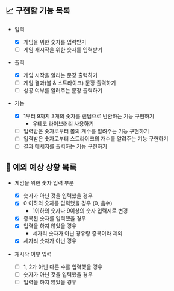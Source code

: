 ## 📈 구현할 기능 목록

- 입력

  - [x] 게임을 위한 숫자를 입력받기
  - [ ] 게임 재시작을 위한 숫자를 입력받기

- 출력

  - [x] 게임 시작을 알리는 문장 출력하기
  - [ ] 게임 결과(볼 & 스트라이크) 문장 출력하기
  - [ ] 성공 여부를 알려주는 문장 출력하기

- 기능

  - [x] 1부터 9까지 3개의 숫자를 랜덤으로 반환하는 기능 구현하기
    - 우테코 라이브러리 사용하기
  - [ ] 입력받은 숫자로부터 볼의 개수를 알려주는 기능 구현하기
  - [ ] 입력받은 숫자로부터 스트라이크의 개수를 알려주는 기능 구현하기
  - [ ] 결과 메세지를 출력하는 기능 구현하기

## 🎯 예외 예상 상황 목록

- 게임을 위한 숫자 입력 부분

  - [x] 숫자가 아닌 것을 입력했을 경우
  - [x] 0 이하의 숫자를 입력했을 경우 (0, 음수)
    - 1이하의 숫자나 9이상의 숫자 입력시로 변경
  - [x] 중복된 숫자를 입력했을 경우
  - [x] 입력을 하지 않았을 경우
    - 세자리 숫자가 아닌 경우랑 중복이라 제외
  - [x] 세자리 숫자가 아닌 경우

- 재시작 여부 입력
  - [ ] 1, 2가 아닌 다른 수를 입력했을 경우
  - [ ] 숫자가 아닌 것을 입력했을 경우
  - [ ] 입력을 하지 않았을 경우

